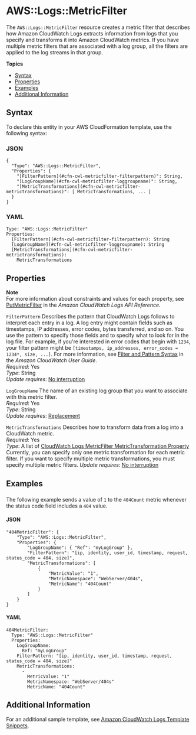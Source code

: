 # AWS::Logs::MetricFilter<a name="aws-resource-logs-metricfilter"></a>

The `AWS::Logs::MetricFilter` resource creates a metric filter that describes how Amazon CloudWatch Logs extracts information from logs that you specify and transforms it into Amazon CloudWatch metrics\. If you have multiple metric filters that are associated with a log group, all the filters are applied to the log streams in that group\.

**Topics**
+ [Syntax](#aws-resource-logs-metricfilter-syntax)
+ [Properties](#w3ab2c21c10d880b9)
+ [Examples](#w3ab2c21c10d880c11)
+ [Additional Information](#w3ab2c21c10d880c13)

## Syntax<a name="aws-resource-logs-metricfilter-syntax"></a>

To declare this entity in your AWS CloudFormation template, use the following syntax:

### JSON<a name="aws-resource-logs-metricfilter-syntax.json"></a>

```
{
  "Type": "AWS::Logs::MetricFilter",    
  "Properties": {
    "[FilterPattern](#cfn-cwl-metricfilter-filterpattern)": String,
    "[LogGroupName](#cfn-cwl-metricfilter-loggroupname)": String,
    "[MetricTransformations](#cfn-cwl-metricfilter-metrictransformations)": [ MetricTransformations, ... ]
  }
}
```

### YAML<a name="aws-resource-logs-metricfilter-syntax.yaml"></a>

```
Type: "AWS::Logs::MetricFilter"
Properties: 
  [FilterPattern](#cfn-cwl-metricfilter-filterpattern): String
  [LogGroupName](#cfn-cwl-metricfilter-loggroupname): String
  [MetricTransformations](#cfn-cwl-metricfilter-metrictransformations):
    MetricTransformations
```

## Properties<a name="w3ab2c21c10d880b9"></a>

**Note**  
For more information about constraints and values for each property, see [PutMetricFilter](http://docs.aws.amazon.com/AmazonCloudWatchLogs/latest/APIReference/API_PutMetricFilter.html) in the *Amazon CloudWatch Logs API Reference*\.

`FilterPattern`  <a name="cfn-cwl-metricfilter-filterpattern"></a>
Describes the pattern that CloudWatch Logs follows to interpret each entry in a log\. A log entry might contain fields such as timestamps, IP addresses, error codes, bytes transferred, and so on\. You use the pattern to specify those fields and to specify what to look for in the log file\. For example, if you're interested in error codes that begin with `1234`, your filter pattern might be `[timestamps, ip_addresses, error_codes = 1234*, size, ...]`\. For more information, see [ Filter and Pattern Syntax](http://docs.aws.amazon.com/AmazonCloudWatch/latest/logs/FilterAndPatternSyntax.html#extract-log-event-values) in the *Amazon CloudWatch User Guide*\.  
*Required*: Yes  
*Type*: String  
*Update requires*: [No interruption](using-cfn-updating-stacks-update-behaviors.md#update-no-interrupt)

`LogGroupName`  <a name="cfn-cwl-metricfilter-loggroupname"></a>
The name of an existing log group that you want to associate with this metric filter\.  
*Required*: Yes  
*Type*: String  
*Update requires*: [Replacement](using-cfn-updating-stacks-update-behaviors.md#update-replacement)

`MetricTransformations`  <a name="cfn-cwl-metricfilter-metrictransformations"></a>
Describes how to transform data from a log into a CloudWatch metric\.  
*Required*: Yes  
*Type*: A list of [CloudWatch Logs MetricFilter MetricTransformation Property](aws-properties-logs-metricfilter-metrictransformation.md)  
Currently, you can specify only one metric transformation for each metric filter\. If you want to specify multiple metric transformations, you must specify multiple metric filters\.
*Update requires*: [No interruption](using-cfn-updating-stacks-update-behaviors.md#update-no-interrupt)

## Examples<a name="w3ab2c21c10d880c11"></a>

### <a name="w3ab2c21c10d880c11b2"></a>

The following example sends a value of `1` to the `404Count` metric whenever the status code field includes a `404` value\.

#### JSON<a name="aws-resource-logs-metricfilter-example.json"></a>

```
"404MetricFilter": {
    "Type": "AWS::Logs::MetricFilter",
    "Properties": {
        "LogGroupName": { "Ref": "myLogGroup" },
        "FilterPattern": "[ip, identity, user_id, timestamp, request, status_code = 404, size]",
        "MetricTransformations": [
            {
                "MetricValue": "1",
                "MetricNamespace": "WebServer/404s",
                "MetricName": "404Count"
            }
        ]
    }
}
```

#### YAML<a name="aws-resource-logs-metricfilter-example.yaml"></a>

```
404MetricFilter: 
  Type: "AWS::Logs::MetricFilter"
  Properties: 
    LogGroupName: 
      Ref: "myLogGroup"
    FilterPattern: "[ip, identity, user_id, timestamp, request, status_code = 404, size]"
    MetricTransformations: 
      - 
        MetricValue: "1"
        MetricNamespace: "WebServer/404s"
        MetricName: "404Count"
```

## Additional Information<a name="w3ab2c21c10d880c13"></a>

For an additional sample template, see [Amazon CloudWatch Logs Template Snippets](quickref-cloudwatchlogs.md)\.